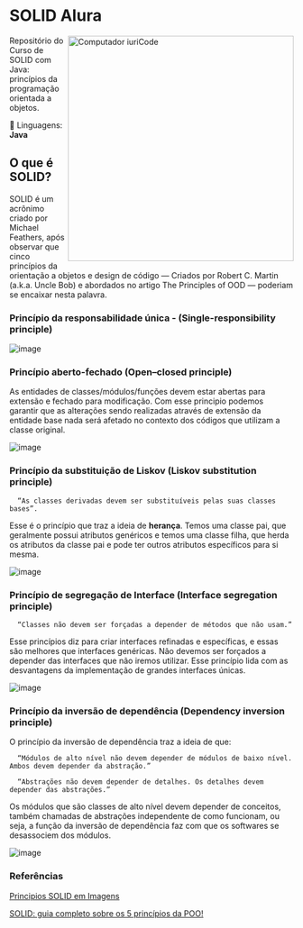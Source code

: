 # SOLID Alura

<img src="https://raw.githubusercontent.com/MicaelliMedeiros/micaellimedeiros/master/image/computer-illustration.png" min-width="400px" max-width="400px" width="400px" align="right" alt="Computador iuriCode">

<p align="left"> 
  Repositório do Curso de SOLID com Java: princípios da programação orientada a objetos.
</p>

<p align="left">
  🦄 Linguagens: <strong>Java</strong>
</p>


## O que é SOLID?
SOLID é um acrônimo criado por Michael Feathers, após observar que cinco princípios da orientação a objetos e design de código — Criados por Robert C. Martin (a.k.a. Uncle Bob) e abordados no artigo The Principles of OOD — poderiam se encaixar nesta palavra.

### Princípio da responsabilidade única - (Single-responsibility principle)
![image](https://user-images.githubusercontent.com/59610437/198605603-74f454ea-2284-4785-ab46-c2cb1dc34dc4.png)

### Princípio aberto-fechado (Open–closed principle)
As entidades de classes/módulos/funções devem estar abertas para extensão e fechado para modificação. Com esse principio podemos garantir que as alterações sendo realizadas através de extensão da entidade base nada será afetado no contexto dos códigos que utilizam a classe original.

![image](https://user-images.githubusercontent.com/59610437/198607075-c94e5bb7-788b-43ce-913e-7d2caf5d5f06.png)

### Princípio da substituição de Liskov (Liskov substitution principle)
```
  “As classes derivadas devem ser substituíveis pelas suas classes bases”.
```

Esse é o princípio que traz a ideia de **herança**. Temos uma classe pai, que geralmente possui atributos genéricos e temos uma classe filha, que herda os atributos da classe pai e pode ter outros atributos específicos para si mesma.

![image](https://user-images.githubusercontent.com/59610437/198609212-d0587dca-8d58-4304-806e-4e39af67b103.png)

### Princípio de segregação de Interface (Interface segregation principle)
```
  “Classes não devem ser forçadas a depender de métodos que não usam.” 
```

Esse princípios diz para criar interfaces refinadas e específicas, e essas são melhores que interfaces genéricas. Não devemos ser forçados a depender das interfaces que não iremos utilizar. Esse princípio lida com as desvantagens da implementação de grandes interfaces únicas.

![image](https://user-images.githubusercontent.com/59610437/198610770-acc4a710-e9d4-4bee-a165-c104a06c36c1.png)

### Princípio da inversão de dependência (Dependency inversion principle)
O princípio da inversão de dependência traz a ideia de que:

```
  “Módulos de alto nível não devem depender de módulos de baixo nível. Ambos devem depender da abstração.”
```

```
  “Abstrações não devem depender de detalhes. Os detalhes devem depender das abstrações.”
```

Os módulos que são classes de alto nível devem depender de conceitos, também chamadas de abstrações independente de como funcionam, ou seja, a função da inversão de dependência faz com que os softwares se desassociem dos módulos.

![image](https://user-images.githubusercontent.com/59610437/198612158-bccf9c63-4f9b-4b37-860a-ee7e30dd9b83.png)


### Referências

[Principios SOLID em Imagens](https://www.marcelogoberto.com.br/2020/08/principios-solid-em-imagens.html)

[SOLID: guia completo sobre os 5 princípios da POO!](https://blog.betrybe.com/linguagem-de-programacao/solid-cinco-principios-poo/)


